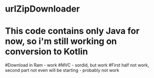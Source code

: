 # urlZipDownloader
# This code contains only Java for now, so i'm still working on conversion to Kotlin
#Download in Ram - work
#MVC - sordid, but work
#First half not work, second part not even will be starting - probably not work
